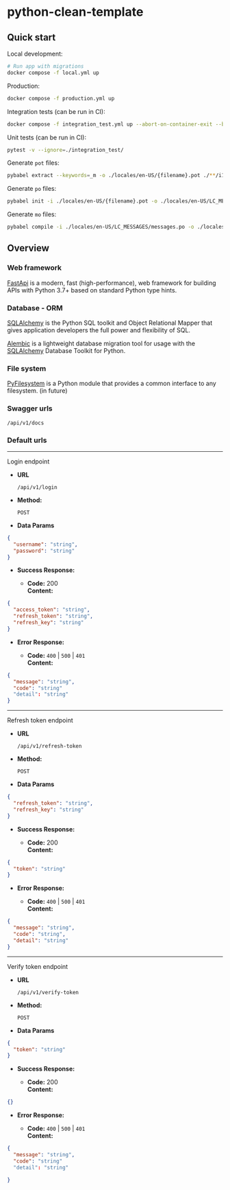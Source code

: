 # python-clean-template

## Quick start
Local development:
```sh
# Run app with migrations
docker compose -f local.yml up
```

Production:
```sh
docker compose -f production.yml up
```

Integration tests (can be run in CI):
```sh
docker compose -f integration_test.yml up --abort-on-container-exit --build --exit-code-from http_v1_integration
```

Unit tests (can be run in CI):
```sh
pytest -v --ignore=./integration_test/
```

Generate `pot` files:
```sh
pybabel extract --keywords=_m -o ./locales/en-US/{filename}.pot ./**/i18n_messages.py
```

Generate `po` files:
```sh
pybabel init -i ./locales/en-US/{filename}.pot -o ./locales/en-US/LC_MESSAGES/messages.po -l en_US
```

Generate `mo` files:
```sh
pybabel compile -i ./locales/en-US/LC_MESSAGES/messages.po -o ./locales/en-US/LC_MESSAGES/messages.mo -l en_US
```

## Overview

### Web framework
[FastApi](https://fastapi.tiangolo.com/) is a modern, fast (high-performance), web framework for building APIs with Python 3.7+ based on standard Python type hints.

### Database - ORM
[SQLAlchemy](https://www.sqlalchemy.org/) is the Python SQL toolkit and Object Relational Mapper that gives application developers the full power and flexibility of SQL.

[Alembic](https://alembic.sqlalchemy.org) is a lightweight database migration tool for usage with the [SQLAlchemy](https://www.sqlalchemy.org) Database Toolkit for Python.

### File system
[PyFilesystem](https://docs.pyfilesystem.org/en/latest/introduction.html) is a Python module that provides a common interface to any filesystem. (in future)

### Swagger urls
```
/api/v1/docs
```

### Default urls

----
Login endpoint

* **URL**

  `/api/v1/login`

* **Method:**

  `POST`

* **Data Params**

```json
{
  "username": "string",
  "password": "string"
}
```

* **Success Response:**

  * **Code:** 200 <br />
    **Content:**
```json
{
  "access_token": "string",
  "refresh_token": "string",
  "refresh_key": "string"
}
```

* **Error Response:**

  * **Code:** `400` | `500` | `401` <br />
    **Content:**
```json
{
  "message": "string",
  "code": "string"
  "detail": "string"
}
```


----
Refresh token endpoint

* **URL**

  `/api/v1/refresh-token`

* **Method:**

  `POST`

* **Data Params**

```json
{
  "refresh_token": "string",
  "refresh_key": "string"
}
```

* **Success Response:**

  * **Code:** 200 <br />
    **Content:**
```json
{
  "token": "string"
}
```

* **Error Response:**

  * **Code:** `400` | `500` | `401` <br />
    **Content:**
```json
{
  "message": "string",
  "code": "string",
  "detail": "string"
}
```

----
Verify token endpoint

* **URL**

  `/api/v1/verify-token`

* **Method:**

  `POST`

* **Data Params**

```json
{
  "token": "string"
}
```

* **Success Response:**

  * **Code:** 200 <br />
    **Content:**
```json
{}
```

* **Error Response:**

  * **Code:** `400` | `500` | `401` <br />
    **Content:**
```json
{
  "message": "string",
  "code": "string"
  "detail": "string"

}
```
